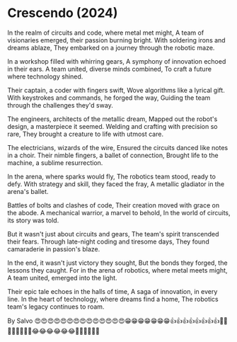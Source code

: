 # Crescendo (2024)
In the realm of circuits and code, where metal met might,
A team of visionaries emerged, their passion burning bright.
With soldering irons and dreams ablaze,
They embarked on a journey through the robotic maze.

In a workshop filled with whirring gears,
A symphony of innovation echoed in their ears.
A team united, diverse minds combined,
To craft a future where technology shined.

Their captain, a coder with fingers swift,
Wove algorithms like a lyrical gift.
With keystrokes and commands, he forged the way,
Guiding the team through the challenges they'd sway.

The engineers, architects of the metallic dream,
Mapped out the robot's design, a masterpiece it seemed.
Welding and crafting with precision so rare,
They brought a creature to life with utmost care.

The electricians, wizards of the wire,
Ensured the circuits danced like notes in a choir.
Their nimble fingers, a ballet of connection,
Brought life to the machine, a sublime resurrection.

In the arena, where sparks would fly,
The robotics team stood, ready to defy.
With strategy and skill, they faced the fray,
A metallic gladiator in the arena's ballet.

Battles of bolts and clashes of code,
Their creation moved with grace on the abode.
A mechanical warrior, a marvel to behold,
In the world of circuits, its story was told.

But it wasn't just about circuits and gears,
The team's spirit transcended their fears.
Through late-night coding and tiresome days,
They found camaraderie in passion's blaze.

In the end, it wasn't just victory they sought,
But the bonds they forged, the lessons they caught.
For in the arena of robotics, where metal meets might,
A team united, emerged into the light.

Their epic tale echoes in the halls of time,
A saga of innovation, in every line.
In the heart of technology, where dreams find a home,
The robotics team's legacy continues to roam.

By Salvo 😍😍😍😍😍😍😍😍😍😍😍😍😍😍😁😁😁😁😁😁😁👍👍👍👍👍👍👍👍🙌🙌🙌🙌🙌🙌🙌🙌😂😂😂😂😂😂🤣🤣🤣🤣🤣🤣

